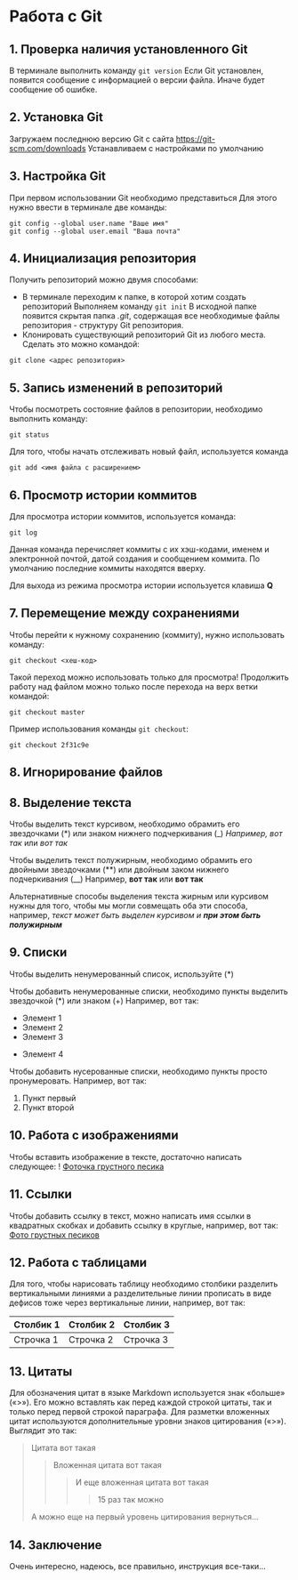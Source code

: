 # Работа с Git
## 1.  Проверка наличия установленного Git
В терминале выполнить команду `git version`
Если Git установлен, появится сообщение с информацией о версии файла. Иначе будет сообщение об ошибке.

## 2. Установка Git
Загружаем последнюю версию Git с сайта https://git-scm.com/downloads
Устанавливаем с настройками по умолчанию

## 3. Настройка Git
При первом использовании Git необходимо представиться
Для этого нужно ввести в терминале две команды:
```
git config --global user.name "Ваше имя"
git config --global user.email "Ваша почта"
```
## 4. Инициализация репозитория
Получить репозиторий можно двумя способами:
* В терминале переходим к папке, в которой хотим создать репозиторий
Выполняем команду `git init`
В исходной папке появится скрытая папка *.git*, содержащая все необходимые файлы репозитория - структуру Git репозитория.
* Клонировать существующий репозиторий Git из любого места.
Сделать это можно командой: 
```
git clone <адрес репозитория>
```

## 5. Запись изменений в репозиторий
Чтобы посмотреть состояние файлов в репозитории, необходимо выполнить команду:
```
git status
```
Для того, чтобы начать отслеживать новый файл, используется команда 
```
git add <имя файла с расширением>
```

## 6. Просмотр истории коммитов

Для просмотра истории коммитов, используется команда:
```
git log
```
Данная команда перечисляет коммиты с их хэш-кодами, именем и электронной почтой, датой создания и сообщением коммита.
По умолчанию последние коммиты находятся вверху.

Для выхода из режима просмотра истории используется клавиша **Q**

## 7. Перемещение между сохранениями
Чтобы перейти к нужному сохранению (коммиту), нужно использовать команду:
```
git checkout <хеш-код>
```

Такой переход можно использовать только для просмотра!
Продолжить работу над файлом можно только после перехода на верх ветки командой:
```
git checkout master
```

Пример использования команды `git checkout`:
```
git checkout 2f31c9e
```

## 8. Игнорирование файлов


## 8. Выделение текста

Чтобы выделить текст курсивом, необходимо обрамить его звездочками (*) или знаком нижнего подчеркивания (_) *Например, вот так* или _вот так_

Чтобы выделить текст полужирным, необходимо обрамить его двойными звездочками (**) или двойным заком нижнего подчеркивания (__) Например, **вот так** или __вот так__

Альтернативные способы выделения текста жирным или курсивом нужны для того, чтобы мы могли совмещать оба эти способа, например, _текст может быть выделен курсивом и **при этом быть полужирным**_

## 9. Списки
Чтобы выделить ненумерованный список, используйте (*)

Чтобы добавить ненумерованные списки, необходимо пункты выделить звездочкой (*) или знаком (+) Например, вот так:
* Элемент 1
* Элемент 2
* Элемент 3
+ Элемент 4

Чтобы добавить нусерованные списки, необходимо пункты просто пронумеровать. Например, вот так:
1. Пункт первый
2. Пункт второй

## 10. Работа с изображениями

Чтобы вставить изображение в тексте, достаточно написать следующее: ! [Фоточка грустного песика](sadDog.jpg)

## 11. Ссылки
Чтобы добавить ссылку в текст, можно написать имя ссылки в квадратных скобках и добавить ссылку в круглые, например, вот так: [Фото грустных песиков](https://photo.99px.ru/photos/tags/grustnie/sobaki/)

## 12. Работа с таблицами
Для того, чтобы нарисовать таблицу необходимо столбики разделить вертикальными линиями а разделительные линии прописать в виде дефисов тоже через вертикальные линии, например, вот так:

 Столбик 1 | Столбик 2| Столбик 3|
 -- | -- | -- |
 Строчка 1 | Строчка 2| Строчка 3|

## 13. Цитаты
Для обозначения цитат в языке Markdown используется знак «больше» («>»). Его можно вставлять как перед каждой строкой цитаты, так и только перед первой строкой параграфа. Для разметки вложенных цитат используются дополнительные уровни знаков цитирования («>»). Выглядит это так:
> Цитата вот такая
>> Вложенная цитата вот такая
>>> И еще вложенная цитата вот такая
>>>> 15 раз так можно
>
> А можно еще на первый уровень цитирования вернуться...

## 14. Заключение
Очень интересно, надеюсь, все правильно, инструкция все-таки...
